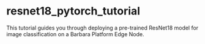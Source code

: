 # resnet18_pytorch_tutorial
This tutorial guides you through deploying a pre-trained ResNet18 model for image classification on a Barbara Platform Edge Node.
